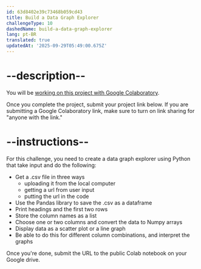 ```yaml
---
id: 63d8402e39c73468b059cd43
title: Build a Data Graph Explorer
challengeType: 10
dashedName: build-a-data-graph-explorer
lang: pt-BR
translated: true
updatedAt: '2025-09-29T05:49:00.675Z'
---
```


# --description--

You will be <a href="https://colab.research.google.com/#create=true" target="_blank" rel="noopener noreferrer nofollow">working on this project with Google Colaboratory</a>.

Once you complete the project, submit your project link below. If you are submitting a Google Colaboratory link, make sure to turn on link sharing for "anyone with the link."

# --instructions--

For this challenge, you need to create a data graph explorer using Python that take input and do the following:

- Get a .csv file in three ways
  - uploading it from the local computer
  - getting a url from user input
  - putting the url in the code
- Use the Pandas library to save the .csv as a dataframe
- Print headings and the first two rows
- Store the column names as a list
- Choose one or two columns and convert the data to Numpy arrays
- Display data as a scatter plot or a line graph
- Be able to do this for different column combinations, and interpret the graphs

Once you're done, submit the URL to the public Colab notebook on your Google drive.

